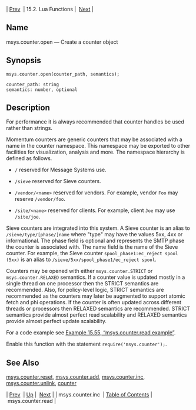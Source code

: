 | [Prev](lua.ref.msys.counter.inc)  | 15.2. Lua Functions |  [Next](lua.ref.msys.counter.read.php) |

<a name="lua.ref.msys.counter.open"></a>
## Name

msys.counter.open — Create a counter object

<a name="idp26416160"></a>
## Synopsis

`msys.counter.open(counter_path, semantics);`

```
counter_path: string
semantics: number, optional
```
<a name="idp26418896"></a>
## Description

For performance it is always recommended that counter handles be used rather than strings.

Momentum counters are generic counters that may be associated with a name in the counter namespace. This namespace may be exported to other facilities for visualization, analysis and more. The namespace hierarchy is defined as follows.

*   `/` reserved for Message Systems use.

*   `/sieve` reserved for Sieve counters.

*   `/vendor/<name>` reserved for vendors. For example, vendor `Foo` may reserve `/vendor/foo`.

*   `/site/<name>` reserved for clients. For example, client `Joe` may use `/site/joe`.

Sieve counters are integrated into this system. A Sieve counter is an alias to `/sieve/type/[phase/]name` where "type" may have the values 5xx, 4xx or informational. The phase field is optional and represents the SMTP phase the counter is associated with. The name field is the name of the Sieve counter. For example, the Sieve counter `spool_phase1:ec_reject spool (5xx)` is an alias to `/sieve/5xx/spool_phase1/ec_reject spool`.

Counters may be opened with either `msys.counter.STRICT` or `msys.counter.RELAXED` semantics. If a counter value is updated mostly in a single thread on one processor then the STRICT semantics are recommended. Also, for policy-level logic, STRICT semantics are recommended as the counters may later be augmented to support atomic fetch and phi operations. If the counter is often updated across different threads or processors then RELAXED semantics are recommended. STRICT semantics provide almost perfect read scalability and RELAXED semantics provide almost perfect update scalability.

For a code example see [Example 15.55, “msys.counter.read example”](lua.ref.msys.counter.read#lua.ref.msys.counter.read.example "Example 15.55. msys.counter.read example").

Enable this function with the statement `require('msys.counter');`.

<a name="idp26435024"></a>
## See Also

[msys.counter.reset](lua.ref.msys.counter.reset "msys.counter.reset"), [msys.counter.add](lua.ref.msys.counter.add.php "msys.counter.add"), [msys.counter.inc](lua.ref.msys.counter.inc.php "msys.counter.inc"), [msys.counter.unlink](lua.ref.msys.counter.unlink.php "msys.counter.unlink"), [counter](console_commands.counter.php "counter")

| [Prev](lua.ref.msys.counter.inc)  | [Up](lua.function.details.php) |  [Next](lua.ref.msys.counter.read.php) |
| msys.counter.inc  | [Table of Contents](index) |  msys.counter.read |
